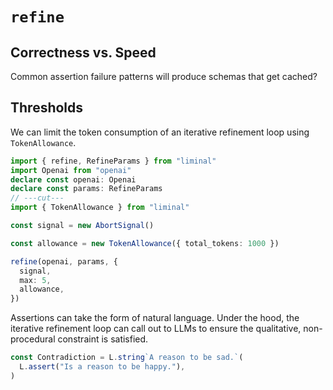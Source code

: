 # `refine`

## Correctness vs. Speed

Common assertion failure patterns will produce schemas that get cached?

## Thresholds

We can limit the token consumption of an iterative refinement loop using `TokenAllowance`.

```ts
import { refine, RefineParams } from "liminal"
import Openai from "openai"
declare const openai: Openai
declare const params: RefineParams
// ---cut---
import { TokenAllowance } from "liminal"

const signal = new AbortSignal()

const allowance = new TokenAllowance({ total_tokens: 1000 })

refine(openai, params, {
  signal,
  max: 5,
  allowance,
})
```

Assertions can take the form of natural language. Under the hood, the iterative refinement loop can
call out to LLMs to ensure the qualitative, non-procedural constraint is satisfied.

```ts
const Contradiction = L.string`A reason to be sad.`(
  L.assert("Is a reason to be happy."),
)
```
